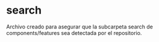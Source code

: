 # search
Archivo creado para asegurar que la subcarpeta search de components/features sea detectada por el repositorio.